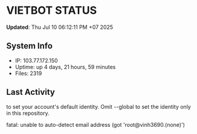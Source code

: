 # VIETBOT STATUS
**Updated**: Thu Jul 10 06:12:11 PM +07 2025

## System Info
- IP: 103.77.172.150
- Uptime: up 4 days, 21 hours, 59 minutes
- Files: 2319

## Last Activity

to set your account's default identity.
Omit --global to set the identity only in this repository.

fatal: unable to auto-detect email address (got 'root@vinh3690.(none)')

